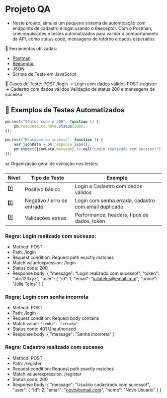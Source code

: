 # Projeto QA 

- Neste projeto, simulei um pequeno sistema de autenticação com endpoints de cadastro e login usando o Beeceptor. Com o Postman, criei requisições e testes automatizados para validar o comportamento da API, como status code, mensagens de retorno e dados esperados.

📝 Ferramentas utilizadas:
- [Postman](https://www.postman.com/)
- [Beeceptor](https://app.beeceptor.com/)
- JSON
- Scripts de Teste em JavaScript

📝 Casos de Teste:
POST /login → Login com dados válidos
POST /register → Cadastro com dados válidos
Validação de status 200 e mensagens de sucesso

## 🧪 Exemplos de Testes Automatizados

```javascript
pm.test("Status code é 200", function () {
    pm.response.to.have.status(200);
});

pm.test("Mensagem de sucesso", function () {
    var jsonData = pm.response.json();
    pm.expect(jsonData.message).to.eql("Login realizado com sucesso!");
});
```

📊 Organização geral de evolução nos testes: 

| Nível | Tipo de Teste              | Exemplo                                              |
| ----- | -------------------------- | ---------------------------------------------------- |
| 1️⃣   | Positivo básico            | Login e Cadastro com dados válidos                   |
| 2️⃣   | Negativo / erro de entrada | Login com senha errada, cadastro com email duplicado |
| 3️⃣   | Validações extras          | Performance, headers, tipos de dados, token          |

### Regra: Login realizado com sucesso: 
  - Method: POST
  - Path: /login
  - Request condition: Request path exactly matches
  - Match value/expression: /login 
  - Status code: 200
  - Response body: 
        {
          "message": "Login realizado com sucesso!",
          "token": "abc123xyz",
          "user": {
          "id": 1,
          "email": "juliateles@email.com",
          "nome": "Júlia Teles"
          }
        }

### Regra: Login com senha incorreta

- Method: POST
- Path: /login
- Request condition: Request body contains
- Match value: `"senha": "errada"`
- Status code: 401 Unauthorized
- Response body: 
    {
      "message": "Senha incorreta"
    }


### Regra: Cadastro realizado com sucesso 

  - Method: POST
  - Path: /register
  - Request condition: Request path exactly matches
  - Match value/expression: /register
  - Status code: 200
  - Response body:
          {
            "message": "Usuário cadastrado com sucesso!",
            "user": {
            "id": 2,
            "email": "novo@email.com",
            "nome": "Novo Usuário"
            }
          }

